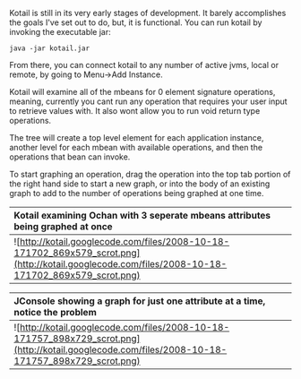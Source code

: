 Kotail is still in its very early stages of development. It barely accomplishes the goals I've set out to do, but, it is functional. You can run kotail by invoking the executable jar:

```
java -jar kotail.jar
```

From there, you can connect kotail to any number of active jvms, local or remote, by going to Menu->Add Instance.

Kotail will examine all of the mbeans for 0 element signature operations, meaning, currently you cant run any operation that requires your user input to retrieve values with. It also wont allow you to run void return type operations.

The tree will create a top level element for each application instance, another level for each mbean with available operations, and then the operations that bean can invoke.

To start graphing an operation, drag the operation into the top tab portion of the right hand side to start a new graph, or into the body of an existing graph to add to the number of operations being graphed at one time.

|**Kotail examining Ochan with 3 seperate mbeans attributes being graphed at once**|
|:---------------------------------------------------------------------------------|
|![http://kotail.googlecode.com/files/2008-10-18-171702_869x579_scrot.png](http://kotail.googlecode.com/files/2008-10-18-171702_869x579_scrot.png)|

|**JConsole showing a graph for just one attribute at a time, notice the problem**|
|:--------------------------------------------------------------------------------|
|![http://kotail.googlecode.com/files/2008-10-18-171757_898x729_scrot.png](http://kotail.googlecode.com/files/2008-10-18-171757_898x729_scrot.png)|

